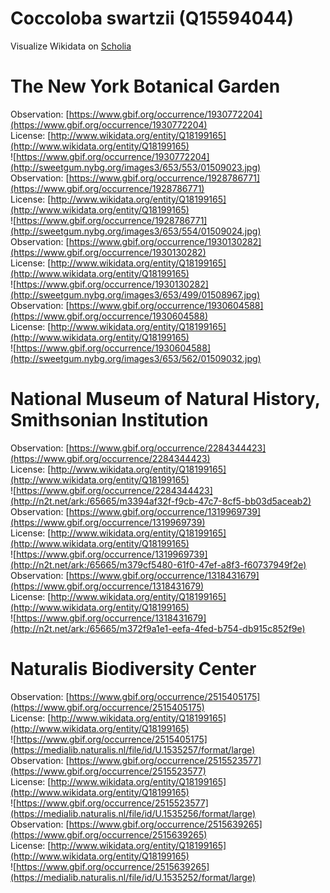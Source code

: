 
Coccoloba swartzii (Q15594044)
==============================
  
Visualize Wikidata on [Scholia](https://scholia.toolforge.org/taxon/Q15594044)
# The New York Botanical Garden
  
Observation: [https://www.gbif.org/occurrence/1930772204](https://www.gbif.org/occurrence/1930772204)  
License: [http://www.wikidata.org/entity/Q18199165](http://www.wikidata.org/entity/Q18199165)  
![https://www.gbif.org/occurrence/1930772204](http://sweetgum.nybg.org/images3/653/553/01509023.jpg)  
Observation: [https://www.gbif.org/occurrence/1928786771](https://www.gbif.org/occurrence/1928786771)  
License: [http://www.wikidata.org/entity/Q18199165](http://www.wikidata.org/entity/Q18199165)  
![https://www.gbif.org/occurrence/1928786771](http://sweetgum.nybg.org/images3/653/554/01509024.jpg)  
Observation: [https://www.gbif.org/occurrence/1930130282](https://www.gbif.org/occurrence/1930130282)  
License: [http://www.wikidata.org/entity/Q18199165](http://www.wikidata.org/entity/Q18199165)  
![https://www.gbif.org/occurrence/1930130282](http://sweetgum.nybg.org/images3/653/499/01508967.jpg)  
Observation: [https://www.gbif.org/occurrence/1930604588](https://www.gbif.org/occurrence/1930604588)  
License: [http://www.wikidata.org/entity/Q18199165](http://www.wikidata.org/entity/Q18199165)  
![https://www.gbif.org/occurrence/1930604588](http://sweetgum.nybg.org/images3/653/562/01509032.jpg)
# National Museum of Natural History, Smithsonian Institution
  
Observation: [https://www.gbif.org/occurrence/2284344423](https://www.gbif.org/occurrence/2284344423)  
License: [http://www.wikidata.org/entity/Q18199165](http://www.wikidata.org/entity/Q18199165)  
![https://www.gbif.org/occurrence/2284344423](http://n2t.net/ark:/65665/m3394af32f-f9cb-47c7-8cf5-bb03d5aceab2)  
Observation: [https://www.gbif.org/occurrence/1319969739](https://www.gbif.org/occurrence/1319969739)  
License: [http://www.wikidata.org/entity/Q18199165](http://www.wikidata.org/entity/Q18199165)  
![https://www.gbif.org/occurrence/1319969739](http://n2t.net/ark:/65665/m379cf5480-61f0-47ef-a8f3-f60737949f2e)  
Observation: [https://www.gbif.org/occurrence/1318431679](https://www.gbif.org/occurrence/1318431679)  
License: [http://www.wikidata.org/entity/Q18199165](http://www.wikidata.org/entity/Q18199165)  
![https://www.gbif.org/occurrence/1318431679](http://n2t.net/ark:/65665/m372f9a1e1-eefa-4fed-b754-db915c852f9e)
# Naturalis Biodiversity Center
  
Observation: [https://www.gbif.org/occurrence/2515405175](https://www.gbif.org/occurrence/2515405175)  
License: [http://www.wikidata.org/entity/Q18199165](http://www.wikidata.org/entity/Q18199165)  
![https://www.gbif.org/occurrence/2515405175](https://medialib.naturalis.nl/file/id/U.1535257/format/large)  
Observation: [https://www.gbif.org/occurrence/2515523577](https://www.gbif.org/occurrence/2515523577)  
License: [http://www.wikidata.org/entity/Q18199165](http://www.wikidata.org/entity/Q18199165)  
![https://www.gbif.org/occurrence/2515523577](https://medialib.naturalis.nl/file/id/U.1535256/format/large)  
Observation: [https://www.gbif.org/occurrence/2515639265](https://www.gbif.org/occurrence/2515639265)  
License: [http://www.wikidata.org/entity/Q18199165](http://www.wikidata.org/entity/Q18199165)  
![https://www.gbif.org/occurrence/2515639265](https://medialib.naturalis.nl/file/id/U.1535252/format/large)